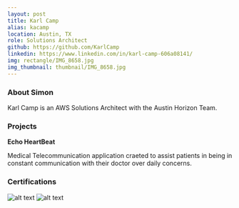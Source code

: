 ```yaml
---
layout: post
title: Karl Camp
alias: kacamp
location: Austin, TX
role: Solutions Architect
github: https://github.com/KarlCamp
linkedin: https://www.linkedin.com/in/karl-camp-606a08141/
img: rectangle/IMG_8658.jpg
img_thumbnail: thumbnail/IMG_8658.jpg
---
```

### About Simon
Karl Camp is an AWS Solutions Architect with the Austin Horizon Team. 

### Projects
**Echo HeartBeat**

Medical Telecommunication application craeted to assist patients in being in constant communication with their doctor over daily concerns. 

### Certifications
![alt text](https://d1.awsstatic.com/training-and-certification/Certification%20Badges/AWS-Certified_Cloud-Practitioner_512x512.bc006f14f986fa4f3ca238b0b62be458ce1fb5ce.png "Logo Title Text 1")
![alt text](https://d1.awsstatic.com/training-and-certification/Certification%20Badges/AWS-Certified_Solutions-Architect_Associate_512x512.d82aee07920970350c427c8d0542bc239180a486.png "Logo Title Text 1")

